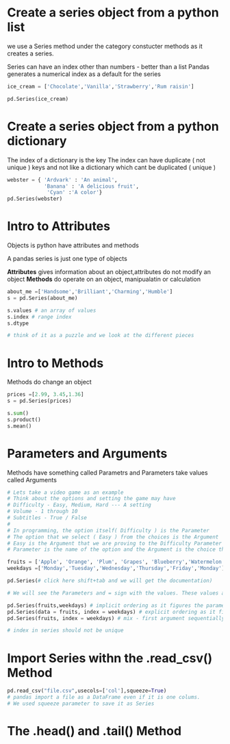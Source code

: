# Create a series object from a python list

we use a Series method under the category constucter methods as it creates a series.

Series can have an index other than numbers - better than a list
Pandas generates a numerical index as a default for the series

```python
ice_cream = ['Chocolate','Vanilla','Strawberry','Rum raisin']

pd.Series(ice_cream)
```

# Create a series object from a python dictionary

The index of a dictionary is the key
The index can have duplicate ( not unique ) keys and not like a dictionary which cant be duplicated ( unique )

```python
webster = { 'Ardvark' : 'An animal',
            'Banana' : 'A delicious fruit',
             'Cyan' :'A color'}
pd.Series(webster)
```

# Intro to Attributes

Objects is python have attributes and methods

A pandas series is just one type of objects

**Attributes** gives information about an object,attributes do not modify an object
**Methods** do operate on an object, manipualatin or calculation

```python
about_me =['Handsome','Brilliant','Charming','Humble']
s = pd.Series(about_me)

s.values # an array of values
s.index # range index
s.dtype

# think of it as a puzzle and we look at the different pieces
```

# Intro to Methods

Methods do change an object

```python
prices =[2.99, 3.45,1.36]
s = pd.Series(prices)

s.sum()
s.product()
s.mean()
```
# Parameters and Arguments

Methods have something called Parametrs and Parameters take values called Arguments

```python
# Lets take a video game as an example
# Think about the options and setting the game may have
# Difficulty - Easy, Medium, Hard --- A setting
# Volume - 1 through 10
# Subtitles - True / False
#
# In programming, the option itself( Difficulty ) is the Parameter
# The option that we select ( Easy ) from the choices is the Argument
# Easy is the Argument that we are proving to the Difficulty Parameter
# Parameter is the name of the option and the Argument is the choice that we choose for that option

fruits = ['Apple', 'Orange', 'Plum', 'Grapes', 'Blueberry','Watermelon']
weekdays =['Monday','Tuesday','Wednesday','Thursday','Friday','Monday']

pd.Series(# click here shift+tab and we will get the documentation)

# We will see the Parameters and = sign with the values. These values are the default argument that pandas use as default

pd.Series(fruits,weekdays) # implicit ordering as it figures the parameters by its location = feeding the arguments sequentially 
pd.Series(data = fruits, index = weekdays) # explicit ordering as it figures the parameter by its name
pd.Series(fruits, index = weekdays) # mix - first argument sequentially and other argument expicit

# index in series should not be unique
```

# Import Series withn the .read_csv() Method

```python
pd.read_csv("file.csv",usecols=['col'],squeeze=True) 
# pandas import a file as a DataFrame even if it is one colums. 
# We used squeeze parameter to save it as Series
```
# The .head() and .tail() Method

